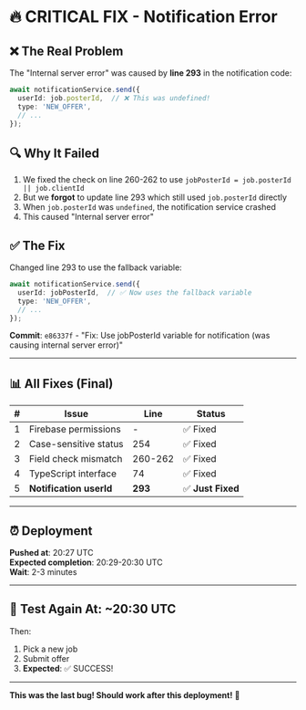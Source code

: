 # 🔥 CRITICAL FIX - Notification Error

## ❌ The Real Problem

The "Internal server error" was caused by **line 293** in the notification code:

```typescript
await notificationService.send({
  userId: job.posterId,  // ❌ This was undefined!
  type: 'NEW_OFFER',
  // ...
});
```

## 🔍 Why It Failed

1. We fixed the check on line 260-262 to use `jobPosterId = job.posterId || job.clientId`
2. But we **forgot** to update line 293 which still used `job.posterId` directly
3. When `job.posterId` was `undefined`, the notification service crashed
4. This caused "Internal server error"

## ✅ The Fix

Changed line 293 to use the fallback variable:

```typescript
await notificationService.send({
  userId: jobPosterId,  // ✅ Now uses the fallback variable
  type: 'NEW_OFFER',
  // ...
});
```

**Commit**: `e86337f` - "Fix: Use jobPosterId variable for notification (was causing internal server error)"

---

## 📊 All Fixes (Final)

| # | Issue | Line | Status |
|---|-------|------|--------|
| 1 | Firebase permissions | - | ✅ Fixed |
| 2 | Case-sensitive status | 254 | ✅ Fixed |
| 3 | Field check mismatch | 260-262 | ✅ Fixed |
| 4 | TypeScript interface | 74 | ✅ Fixed |
| 5 | **Notification userId** | **293** | ✅ **Just Fixed** |

---

## ⏰ Deployment

**Pushed at**: 20:27 UTC  
**Expected completion**: 20:29-20:30 UTC  
**Wait**: 2-3 minutes

---

## 🧪 Test Again At: ~20:30 UTC

Then:
1. Pick a new job
2. Submit offer
3. **Expected**: ✅ SUCCESS!

---

**This was the last bug! Should work after this deployment!** 🎉

